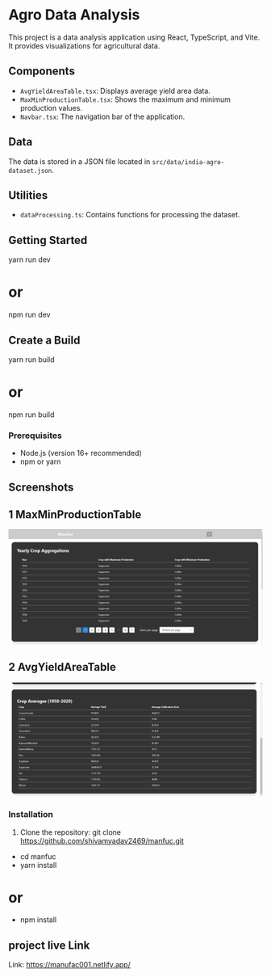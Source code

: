 # Agro Data Analysis

This project is a data analysis application using React, TypeScript, and Vite. It provides visualizations for agricultural data.

## Components

- `AvgYieldAreaTable.tsx`: Displays average yield area data.
- `MaxMinProductionTable.tsx`: Shows the maximum and minimum production values.
- `Navbar.tsx`: The navigation bar of the application.

## Data

The data is stored in a JSON file located in `src/data/india-agro-dataset.json`.

## Utilities

- `dataProcessing.ts`: Contains functions for processing the dataset.

## Getting Started

yarn run dev

# or

npm run dev

## Create a Build

yarn run build
# or
npm run build

### Prerequisites

- Node.js (version 16+ recommended)
- npm or yarn

## Screenshots

## 1 MaxMinProductionTable

![Screenshot 1](./public/Screenshot1.png)

## 2 AvgYieldAreaTable

![Screenshot 2](./public/Screenshot2.png)

### Installation

1. Clone the repository:
   git clone https://github.com/shivamyadav2469/manfuc.git

- cd manfuc
- yarn install
# or
- npm install

## project live Link

Link: https://manufac001.netlify.app/
